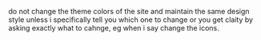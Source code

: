 do not change the theme colors of the site and maintain the same design style unless i specifically tell you which one to change or you get claity by asking exactly what to cahnge, eg when i say change the icons.